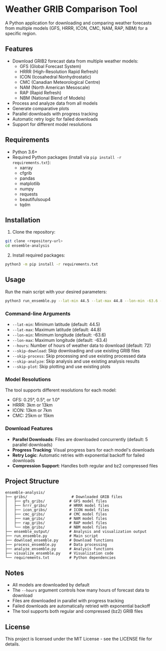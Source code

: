 # Weather GRIB Comparison Tool

A Python application for downloading and comparing weather forecasts from multiple models (GFS, HRRR, ICON, CMC, NAM, RAP, NBM) for a specific region.

## Features

- Download GRIB2 forecast data from multiple weather models:
  - GFS (Global Forecast System)
  - HRRR (High-Resolution Rapid Refresh)
  - ICON (Icosahedral Nonhydrostatic)
  - CMC (Canadian Meteorological Centre)
  - NAM (North American Mesoscale)
  - RAP (Rapid Refresh)
  - NBM (National Blend of Models)
- Process and analyze data from all models
- Generate comparative plots
- Parallel downloads with progress tracking
- Automatic retry logic for failed downloads
- Support for different model resolutions

## Requirements

- Python 3.6+
- Required Python packages (install via `pip install -r requirements.txt`):
  - xarray
  - cfgrib
  - pandas
  - matplotlib
  - numpy
  - requests
  - beautifulsoup4
  - tqdm

## Installation

1. Clone the repository:
```bash
git clone <repository-url>
cd ensemble-analysis
```

2. Install required packages:
```bash
python3 -m pip install -r requirements.txt
```

## Usage

Run the main script with your desired parameters:

```bash
python3 run_ensemble.py --lat-min 44.5 --lat-max 44.8 --lon-min -63.6 --lon-max -63.4 --hours 72
```

### Command-line Arguments

- `--lat-min`: Minimum latitude (default: 44.5)
- `--lat-max`: Maximum latitude (default: 44.8)
- `--lon-min`: Minimum longitude (default: -63.6)
- `--lon-max`: Maximum longitude (default: -63.4)
- `--hours`: Number of hours of weather data to download (default: 72)
- `--skip-download`: Skip downloading and use existing GRIB files
- `--skip-process`: Skip processing and use existing processed data
- `--skip-analyze`: Skip analysis and use existing analysis results
- `--skip-plot`: Skip plotting and use existing plots

### Model Resolutions

The tool supports different resolutions for each model:

- GFS: 0.25°, 0.5°, or 1.0°
- HRRR: 3km or 13km
- ICON: 13km or 7km
- CMC: 25km or 15km

### Download Features

- **Parallel Downloads**: Files are downloaded concurrently (default: 5 parallel downloads)
- **Progress Tracking**: Visual progress bars for each model's downloads
- **Retry Logic**: Automatic retries with exponential backoff for failed downloads
- **Compression Support**: Handles both regular and bz2 compressed files

## Project Structure

```
ensemble-analysis/
├── gribs/                    # Downloaded GRIB files
│   ├── gfs_gribs/           # GFS model files
│   ├── hrrr_gribs/          # HRRR model files
│   ├── icon_gribs/          # ICON model files
│   ├── cmc_gribs/           # CMC model files
│   ├── nam_gribs/           # NAM model files
│   ├── rap_gribs/           # RAP model files
│   └── nbm_gribs/           # NBM model files
├── ensemble_output/         # Analysis and visualization output
├── run_ensemble.py          # Main script
├── download_ensemble.py     # Download functions
├── process_ensemble.py      # Data processing
├── analyze_ensemble.py      # Analysis functions
├── visualize_ensemble.py    # Visualization code
└── requirements.txt         # Python dependencies
```

## Notes

- All models are downloaded by default
- The `--hours` argument controls how many hours of forecast data to download
- Files are downloaded in parallel with progress tracking
- Failed downloads are automatically retried with exponential backoff
- The tool supports both regular and compressed (bz2) GRIB files

## License

This project is licensed under the MIT License - see the LICENSE file for details. 